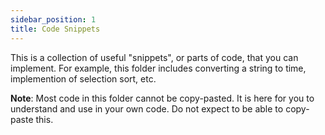 ```yaml
---
sidebar_position: 1
title: Code Snippets
---
```


This is a collection of useful "snippets", or parts of code, that you can implement. For example, this folder includes converting a string to time, implemention of selection sort, etc.

**Note**: Most code in this folder cannot be copy-pasted. It is here for you to understand and use in your own code. Do not expect to be able to copy-paste this.
